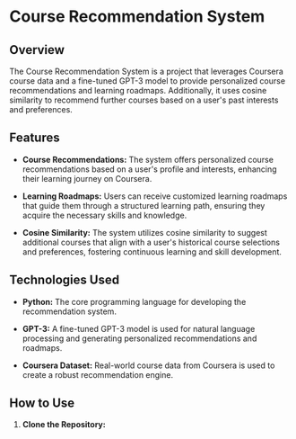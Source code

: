 # Course Recommendation System

## Overview

The Course Recommendation System is a project that leverages Coursera course data and a fine-tuned GPT-3 model to provide personalized course recommendations and learning roadmaps. Additionally, it uses cosine similarity to recommend further courses based on a user's past interests and preferences.

## Features

- **Course Recommendations:** The system offers personalized course recommendations based on a user's profile and interests, enhancing their learning journey on Coursera.

- **Learning Roadmaps:** Users can receive customized learning roadmaps that guide them through a structured learning path, ensuring they acquire the necessary skills and knowledge.

- **Cosine Similarity:** The system utilizes cosine similarity to suggest additional courses that align with a user's historical course selections and preferences, fostering continuous learning and skill development.

## Technologies Used

- **Python:** The core programming language for developing the recommendation system.

- **GPT-3:** A fine-tuned GPT-3 model is used for natural language processing and generating personalized recommendations and roadmaps.

- **Coursera Dataset:** Real-world course data from Coursera is used to create a robust recommendation engine.

## How to Use

1. **Clone the Repository:**


